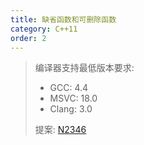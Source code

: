 ```yaml
---
title: 缺省函数和可删除函数
category: C++11
order: 2
---
```


> 编译器支持最低版本要求:
> * GCC: 4.4
> * MSVC: 18.0
> * Clang: 3.0
>
> 提案: [N2346](http://www.open-std.org/jtc1/sc22/wg21/docs/papers/2007/n2346.htm)

